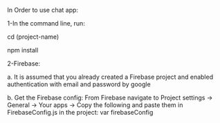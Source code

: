 In Order to use chat app:

1-In the command line, run:

cd (project-name)

npm install

2-Firebase:

a. It is assumed that you already created a Firebase project and enabled authentication with email and password by google

b. Get the Firebase config:
  From Firebase navigate to Project settings -> General -> Your apps -> Copy the following and paste them in FirebaseConfig.js in the project:
  var firebaseConfig 
